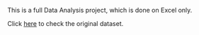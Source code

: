 This is a full Data Analysis project, which is done on Excel only.

Click [here](https://mavenanalytics.io/data-playground?page=4&pageSize=5) to check the original dataset.

